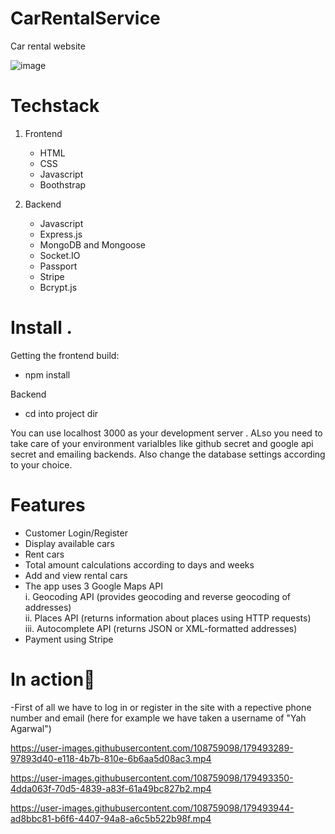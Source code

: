 # CarRentalService
Car rental website

![image](https://user-images.githubusercontent.com/108759098/179469387-3297b2a7-cab4-4cb3-8308-6a37fa9b8098.png)

# Techstack
  1. Frontend 
      - HTML
      - CSS
      - Javascript
      - Boothstrap


  2. Backend 
       - Javascript
       - Express.js
       - MongoDB and Mongoose
       - Socket.IO
       - Passport
       - Stripe
       - Bcrypt.js
   
   
# Install .
Getting the frontend build:
 - npm install 

Backend 
  - cd into project dir

  You can use localhost 3000 as your development server . ALso you need to take care of your environment varialbles like github secret and google api secret and emailing backends. Also change the database settings according to your choice.
   



# Features 
   - Customer Login/Register
   - Display available cars
   - Rent cars
   - Total amount calculations according to days and weeks
   - Add and view rental cars
   - The app uses 3 Google Maps API<br>
    i.    Geocoding API (provides geocoding and reverse geocoding of addresses)<br>
    ii.   Places API (returns information about places using HTTP requests)<br>
    iii.  Autocomplete API (returns JSON or XML-formatted addresses)<br>
   - Payment using Stripe
   
# In action👀   
-First of all we have to log in or register in the site with a repective phone number and email (here for example we have taken a username of "Yah Agarwal")
 

https://user-images.githubusercontent.com/108759098/179493289-97893d40-e118-4b7b-810e-6b6aa5d08ac3.mp4



https://user-images.githubusercontent.com/108759098/179493350-4dda063f-70d5-4839-a83f-61a49bc827b2.mp4



https://user-images.githubusercontent.com/108759098/179493944-ad8bbc81-b6f6-4407-94a8-a6c5b522b98f.mp4


 



   
   
   
